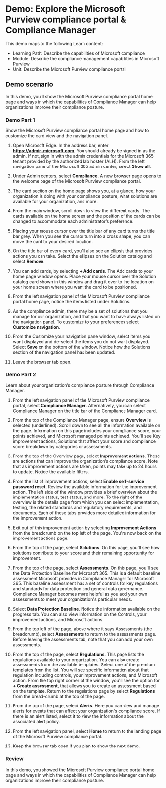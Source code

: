 <!---
---
Demo:
    Title: 'Explore the Microsoft Purview compliance portal & Compliance Manager'
    Learning Path/Module/Unit: 'Learning Path: Describe the capabilities of Microsoft compliance; Module 2: Describe the compliance management capabilities in Microsoft Purview; Unit 2: Describe the Microsoft Purview compliance portal'
---
--->

# Demo: Explore the Microsoft Purview compliance portal & Compliance Manager

This demo maps to the following Learn content:

- Learning Path: Describe the capabilities of Microsoft compliance
- Module: Describe the compliance management capabilities in Microsoft Purview
- Unit: Describe the Microsoft Purview compliance portal

## Demo scenario

In this demo, you'll show the Microsoft Purview compliance portal home page and ways in which the capabilities of Compliance Manager can help organizations improve their compliance posture.

### Demo Part 1

Show the Microsoft Purview compliance portal home page and how to customize the card view and the navigation panel.

1. Open Microsoft Edge. In the address bar, enter **https://admin.microsoft.com**. You should already be signed in as the admin.  If not, sign in with the admin credentials for the Microsoft 365 tenant provided by the authorized lab hoster (ALH). From the left navigation pane of the Microsoft 365 admin center, select **Show all**.

1. Under Admin centers, select **Compliance**.  A new browser page opens to the welcome page of the Microsoft Purview compliance portal.  

1. The card section on the home page shows you, at a glance, how your organization is doing with your compliance posture, what solutions are available for your organization, and more.

1. From the main window, scroll down to view the different cards. The cards available on the home screen and the position of the cards can be changed to accommodate each administrator’s preference.  

1. Placing your mouse cursor over the title bar of any card turns the title bar grey.  When you see the cursor turn into a cross shape, you can move the card to your desired location.

1. On the title bar of every card, you'll also see an ellipsis that provides actions you can take.  Select the ellipses on the Solution catalog and select **Remove**.

1. You can add cards, by selecting **+ Add cards**.  The Add cards to your home page window opens.  Place your mouse cursor over the Solution catalog card shown in this window and drag it over to the location on your home screen where you want the card to be positioned.

1. From the left navigation panel of the Microsoft Purview compliance portal home page, notice the items listed under Solutions. 

1. As the compliance admin, there may be a set of solutions that you manage for our organization, and that you want to have always listed on the navigation panel.  To customize to your preferences select **Customize navigation**.  

1. From the Customize your navigation pane window, select items you want displayed and de-select the items you do not want displayed.  Select **Save** on the bottom of the window.  Notice how the Solutions section of the navigation panel has been updated.

1. Leave the browser tab open.

### Demo Part 2

Learn about your organization’s compliance posture through Compliance Manager.

1. From the left navigation panel of the Microsoft Purview compliance portal, select **Compliance Manager**.  Alternatively, you can select Compliance Manager on the title bar of the Compliance Manager card.

1. From the top of the Compliance Manager page, ensure **Overview** is selected (underlined). Scroll down to see all the information available on the page.  Information on this page includes your compliance score, your points achieved, and Microsoft managed points achieved.   You'll see Key improvement actions, Solutions that affect your score and compliance score breakdown by categories or assessments.

1. From the top of the Overview page, select **Improvement actions**.  These are actions that can improve the organization’s compliance score. Note that as improvement actions are taken, points may take up to 24 hours to update.  Notice the available filters.

1. From the list of improvement actions, select **Enable self-service password reset**.  Review the available information for the improvement action.  The left side of the window provides a brief overview about the implementation status, test status, and more. To the right of the overview is the details page from which you can select implementation, testing, the related standards and regulatory requirements, and documents. Each of these tabs provides more detailed information for the improvement action.

1. Exit out of this improvement action by selecting **Improvement Actions** from the breadcrumb on the top left of the page.  You're now back on the improvement actions page.

1. From the top of the page, select **Solutions**. On this page, you'll see how solutions contribute to your score and their remaining opportunity for improvement.

1. From the top of the page, select **Assessments**. On this page, you'll see the Data Protection Baseline for Microsoft 365.  This is a default baseline assessment Microsoft provides in Compliance Manager for Microsoft 365.  This baseline assessment has a set of controls for key regulations and standards for data protection and general data governance. Compliance Manager becomes more helpful as you add your own assessments to meet your organization's particular needs.

1. Select **Data Protection Baseline**.  Notice the information available on the progress tab.  You can also view information on the Controls, your improvement actions, and Microsoft actions.  

1. From the top left of the page, above where it says Assessments (the breadcrumb), select **Assessments** to return to the assessments page.  Before leaving the assessments tab, note that you can add your own assessments.

1. From the top of the page, select **Regulations**.  This page lists the regulations available to your organization. You can also create assessments from the available templates.  Select one of the premium templates from the list.  You will see specific information about that regulation including controls,  your improvement actions, and Microsoft action.  From the top right corner of the window, you'll see the option for **+ Create assessment**, that allows you to create an assessment based on the template.  Return to the regulations page by select **Regulations** from the bread-crumb at the top of the page.

1. From the top of the page, select **Alerts**.   Here you can view and manage alerts for events that can affect your organization's compliance score.  If there is an alert listed, select it to view the information about the associated alert policy.

1. From the left navigation panel, select **Home** to return to the landing page of the Microsoft Purview compliance portal.

1. Keep the browser tab open if you plan to show the next demo.

### Review

In this demo, you showed the Microsoft Purview compliance portal home page and ways in which the capabilities of Compliance Manager can help organizations improve their compliance posture.
